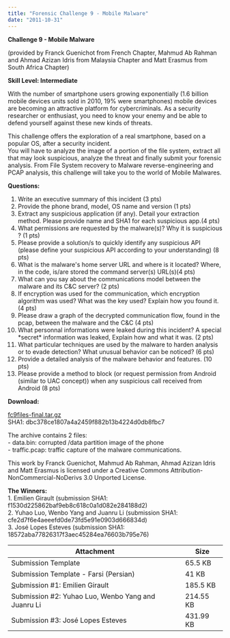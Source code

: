 ```yaml
---
title: "Forensic Challenge 9 - Mobile Malware"
date: "2011-10-31"
---
```


**Challenge 9 - Mobile Malware** 

(provided by Franck Guenichot from French Chapter, Mahmud Ab Rahman and Ahmad Azizan Idris from Malaysia Chapter and Matt Erasmus from South Africa Chapter)

**Skill Level: Intermediate**

With the number of smartphone users growing exponentially (1.6 billion mobile devices units sold in 2010, 19% were smartphones) mobile devices are becoming an attractive platform for cybercriminals. As a security researcher or enthusiast, you need to know your enemy and be able to defend yourself against these new kinds of threats.

This challenge offers the exploration of a real smartphone, based on a popular OS, after a security incident.  
You will have to analyze the image of a portion of the file system, extract all that may look suspicious, analyze the threat and finally submit your forensic analysis. From File System recovery to Malware reverse-engineering and PCAP analysis, this challenge will take you to the world of Mobile Malwares.

**Questions:**  
1. Write an executive summary of this incident (3 pts)  
2. Provide the phone brand, model, OS name and version (1 pts)  
3. Extract any suspicious application (if any). Detail your extraction method. Please provide name and SHA1 for each suspicious app.(4 pts)  
4. What permissions are requested by the malware(s)? Why it is suspicious ? (1 pts)  
5. Please provide a solution/s to quickly identify any suspicious API (please define your suspicious API according to your understanding) (8 pts)  
6. What is the malware's home server URL and where is it located? Where, in the code, is/are stored the command server(s) URL(s)(4 pts)  
7. What can you say about the communications model between the malware and its C&C server? (2 pts)  
8. If encryption was used for the communication, which encryption algorithm was used? What was the key used? Explain how you found it. (4 pts)  
9. Please draw a graph of the decrypted communication flow, found in the pcap, between the malware and the C&C (4 pts)  
10. What personnal informations were leaked during this incident? A special \*secret\* information was leaked, Explain how and what it was. (2 pts)  
11. What particular techniques are used by the malware to harden analysis or to evade detection? What unusual behavior can be noticed? (6 pts)  
12. Provide a detailed analysis of the malware behavior and features. (10 pts)  
13. Please provide a method to block (or request permission from Android (similar to UAC concept)) when any suspicious call received from Android (8 pts)

**Download:**

[fc9files-final.tar.gz](http://malphx.free.fr/dotclear/public/fc9files-final.tar.gz)  
SHA1: dbc378ce1807a4a2459f882b13b4224d0db8fbc7

The archive contains 2 files:  
\- data.bin: corrupted /data partition image of the phone  
\- traffic.pcap: traffic capture of the malware communications.

This work by Franck Guenichot, Mahmud Ab Rahman, Ahmad Azizan Idris and Matt Erasmus is licensed under a Creative Commons Attribution-NonCommercial-NoDerivs 3.0 Unported License.

**The Winners:**  
1\. Emilien Girault (submission SHA1: f1530d225862baf9eb8c618c0a1d082e284188d2)  
2\. Yuhao Luo, Wenbo Yang and Juanru Li (submission SHA1: cfe2d7f6e4aeeefd0de73fd5e91e0903d666834d)  
3\. José Lopes Esteves (submission SHA1: 18572aba77826317f3aec45284ea76603b795e76)

| Attachment | Size |
| --- | --- |
| Submission Template | 65.5 KB |
| Submission Template - Farsi (Persian) | 41 KB |
| [S](https://web.archive.org/web/20180821100525/https://honeynet.org/sites/default/files/files/1314775653_emilien.girault-at-sogeti.com_Forensic%20Challenge%202011%20-%20Challenge%209%20-%20v2.doc)ubmission #1: Emilien Girault | 185.5 KB |
| Submission #2: Yuhao Luo, Wenbo Yang and Juanru Li | 214.55 KB |
| Submission #3: José Lopes Esteves | 431.99 KB |

